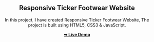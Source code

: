 <div align="center">

  <h2 align="center">Responsive Ticker Footwear Website</h2>

  In this project, I have created Responsive Ticker Footwear Website, The project is built using HTML5, CSS3 & JavaScript.

  <a href="https://Cybrix2127.github.io/Nike-Cart/"><strong>➥ Live Demo</strong></a>

</div>
